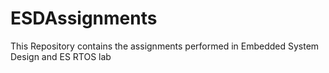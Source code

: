 # ESDAssignments
This Repository contains the assignments performed in Embedded System Design and ES RTOS lab 
